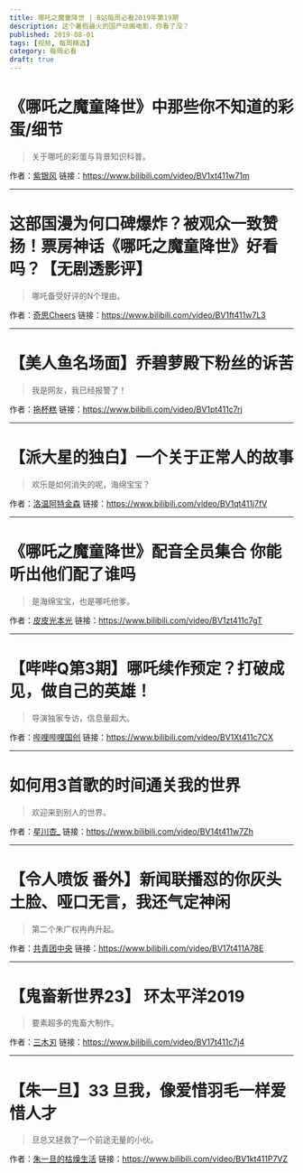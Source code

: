 ```yaml
---
title: 哪吒之魔童降世 | B站每周必看2019年第19期
description: 这个暑假最火的国产动画电影，你看了没？
published: 2019-08-01
tags: [视频, 每周精选]
category: 每周必看
draft: true
---
```


# 《哪吒之魔童降世》中那些你不知道的彩蛋/细节
> 关于哪吒的彩蛋与背景知识科普。

作者：[紫银风](https://space.bilibili.com/8797300)
链接：https://www.bilibili.com/video/BV1xt411w71m

---

# 这部国漫为何口碑爆炸？被观众一致赞扬！票房神话《哪吒之魔童降世》好看吗？【无剧透影评】
> 哪吒备受好评的N个理由。

作者：[奇思Cheers](https://space.bilibili.com/18775476)
链接：https://www.bilibili.com/video/BV1ft411w7L3

---

# 【美人鱼名场面】乔碧萝殿下粉丝的诉苦
> 我是网友，我已经报警了！

作者：[拖杯糕](https://space.bilibili.com/11164789)
链接：https://www.bilibili.com/video/BV1pt411c7rj

---

# 【派大星的独白】一个关于正常人的故事
> 欢乐是如何消失的呢，海绵宝宝？

作者：[洛温阿特金森](https://space.bilibili.com/30222764)
链接：https://www.bilibili.com/video/BV1qt411j7fV

---

# 《哪吒之魔童降世》配音全员集合 你能听出他们配了谁吗
> 是海绵宝宝，也是哪吒他爹。

作者：[皮皮光本光](https://space.bilibili.com/90538663)
链接：https://www.bilibili.com/video/BV1zt411c7gT

---

# 【哔哔Q第3期】哪吒续作预定？打破成见，做自己的英雄！
> 导演独家专访，信息量超大。

作者：[哔哩哔哩国创](https://space.bilibili.com/98627270)
链接：https://www.bilibili.com/video/BV1Xt411c7CX

---

# 如何用3首歌的时间通关我的世界
> 欢迎来到别人的世界。

作者：[星川杏_](https://space.bilibili.com/1384726)
链接：https://www.bilibili.com/video/BV14t411w7Zh

---

# 【令人喷饭 番外】新闻联播怼的你灰头土脸、哑口无言，我还气定神闲
> 第二个朱广权冉冉升起。

作者：[共青团中央](https://space.bilibili.com/20165629)
链接：https://www.bilibili.com/video/BV17t411A78E

---

# 【鬼畜新世界23】 环太平洋2019
> 要素超多的鬼畜大制作。

作者：[三木刃](https://space.bilibili.com/11997177)
链接：https://www.bilibili.com/video/BV17t411c7j4

---

# 【朱一旦】33 旦我，像爱惜羽毛一样爱惜人才
> 旦总又拯救了一个前途无量的小伙。

作者：[朱一旦的枯燥生活](https://space.bilibili.com/437316738)
链接：https://www.bilibili.com/video/BV1kt411P7VZ

